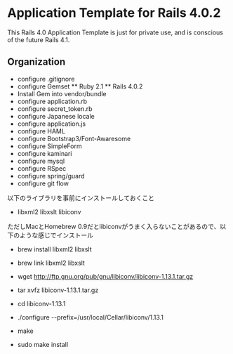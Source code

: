 # Application Template for Rails 4.0.2

This Rails 4.0 Application Template is just for private use, and is conscious of the future Rails 4.1.

## Organization

* configure .gitignore
* configure Gemset
** Ruby 2.1
** Rails 4.0.2
* Install Gem into vendor/bundle
* configure application.rb
* configure secret_token.rb
* configure Japanese locale
* configure application.js
* configure HAML
* configure Bootstrap3/Font-Awaresome
* configure SimpleForm
* configure kaminari
* configure mysql
* configure RSpec
* configure spring/guard
* configure git flow



以下のライブラリを事前にインストールしておくこと
* libxml2 libxslt libiconv

ただしMacとHomebrew 0.9だとlibiconvがうまく入らないことがあるので、以下のような感じでインストール

* brew install libxml2 libxslt
* brew link libxml2 libxslt

* wget http://ftp.gnu.org/pub/gnu/libiconv/libiconv-1.13.1.tar.gz
* tar xvfz libiconv-1.13.1.tar.gz
* cd libiconv-1.13.1
* ./configure --prefix=/usr/local/Cellar/libiconv/1.13.1
* make
* sudo make install
